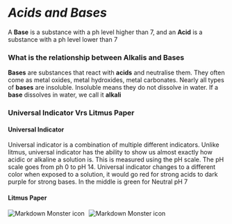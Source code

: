 # *Acids and Bases*

A **Base** is a substance with a ph level higher than 7, and an **Acid** is a substance with a ph level lower than 7


### What is the relationship between Alkalis and Bases
**Bases** are substances that react with **acids** and neutralise them. They often come as metal oxides, metal hydroxides, metal carbonates. Nearly all types of **bases** are insoluble. Insoluble means they do not dissolve in water. If a **base** dissolves in water, we call it **alkali**

### Universal Indicator Vrs Litmus Paper
#### Universal Indicator
Universal indicator is a combination of multiple different indicators. Unlike litmus, universal indicator has the ability to show us almost exactly how acidic or alkaline a solution is. This is measured using the pH scale. The pH scale goes from ph 0 to pH 14. Universal indicator changes to a different color when exposed to a solution, it would go red for strong acids to dark purple for strong bases. In the middle is green for Neutral pH 7

#### Litmus Paper


<img src="SchoolProject/images/rand/red1.pnSchoolProjectg"
     alt="Markdown Monster icon"
     style="float: left; margin-right: 10px;" />
     <img src="SchoolProject/images/rand/orange1.png"
     alt="Markdown Monster icon"
     style="float: left; margin-right: 10px;" />
